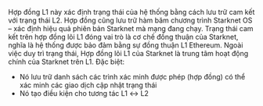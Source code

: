 Hợp đồng L1 này xác định trạng thái của hệ thống bằng cách lưu trữ cam kết với trạng thái L2. Hợp đồng cũng lưu trữ hàm băm chương trình Starknet OS – xác định hiệu quả phiên bản Starknet mà mạng đang chạy. Trạng thái cam kết trên hợp đồng lõi L1 đóng vai trò là cơ chế đồng thuận của Starknet, nghĩa là hệ thống được bảo đảm bằng sự đồng thuận L1 Ethereum. Ngoài việc duy trì trạng thái, Hợp đồng lõi L1 của Starknet là trung tâm hoạt động chính của Starknet trên L1. Đặc biệt:

* Nó lưu trữ danh sách các trình xác minh được phép (hợp đồng) có thể xác minh các giao dịch cập nhật trạng thái
* Nó tạo điều kiện cho tương tác L1 ↔ L2